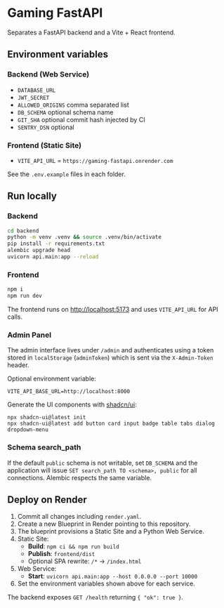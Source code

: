 # Gaming FastAPI

Separates a FastAPI backend and a Vite + React frontend.

## Environment variables

### Backend (Web Service)

- `DATABASE_URL`
- `JWT_SECRET`
- `ALLOWED_ORIGINS` comma separated list
- `DB_SCHEMA` optional schema name
- `GIT_SHA` optional commit hash injected by CI
- `SENTRY_DSN` optional

### Frontend (Static Site)

- `VITE_API_URL` = `https://gaming-fastapi.onrender.com`

See the `.env.example` files in each folder.

## Run locally

### Backend

```bash
cd backend
python -m venv .venv && source .venv/bin/activate
pip install -r requirements.txt
alembic upgrade head
uvicorn api.main:app --reload
```

### Frontend

```bash
npm i
npm run dev
```

The frontend runs on [http://localhost:5173](http://localhost:5173) and uses `VITE_API_URL` for API calls.

### Admin Panel

The admin interface lives under `/admin` and authenticates using a token stored in `localStorage` (`adminToken`) which is sent via the `X-Admin-Token` header.

Optional environment variable:

```
VITE_API_BASE_URL=http://localhost:8000
```

Generate the UI components with [shadcn/ui](https://ui.shadcn.com):

```
npx shadcn-ui@latest init
npx shadcn-ui@latest add button card input badge table tabs dialog dropdown-menu
```

### Schema search_path

If the default `public` schema is not writable, set `DB_SCHEMA` and the
application will issue `SET search_path TO <schema>, public` for all
connections. Alembic respects the same variable.

## Deploy on Render

1. Commit all changes including `render.yaml`.
2. Create a new Blueprint in Render pointing to this repository.
3. The blueprint provisions a Static Site and a Python Web Service.
4. Static Site:
   - **Build**: `npm ci && npm run build`
   - **Publish**: `frontend/dist`
   - Optional SPA rewrite: `/*` → `/index.html`
5. Web Service:
   - **Start**: `uvicorn api.main:app --host 0.0.0.0 --port 10000`
6. Set the environment variables shown above for each service.

The backend exposes `GET /health` returning `{ "ok": true }`.
